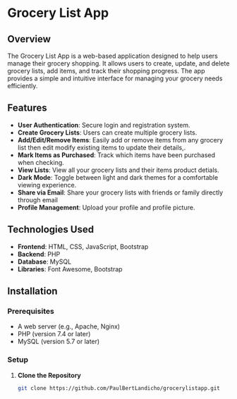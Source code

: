 # Grocery List App

## Overview

The Grocery List App is a web-based application designed to help users manage their grocery shopping. It allows users to create, update, and delete grocery lists, add items, and track their shopping progress. The app provides a simple and intuitive interface for managing your grocery needs efficiently.

## Features

- **User Authentication**: Secure login and registration system.
- **Create Grocery Lists**: Users can create multiple grocery lists.
- **Add/Edit/Remove Items**: Easily add or remove items from any grocery list then edit modify existing items to update their details,.
- **Mark Items as Purchased**: Track which items have been purchased when checking.
- **View Lists**: View all your grocery lists and their items product detials.
- **Dark Mode**: Toggle between light and dark themes for a comfortable viewing experience.
- **Share via Email**: Share your grocery lists with friends or family directly through email
- **Profile Management**: Upload your profile and profile picture.

## Technologies Used

- **Frontend**: HTML, CSS, JavaScript, Bootstrap
- **Backend**: PHP
- **Database**: MySQL
- **Libraries**: Font Awesome, Bootstrap

## Installation

### Prerequisites

- A web server (e.g., Apache, Nginx)
- PHP (version 7.4 or later)
- MySQL (version 5.7 or later)

### Setup

1. **Clone the Repository**

   ```bash
   git clone https://github.com/PaulBertLandicho/grocerylistapp.git
